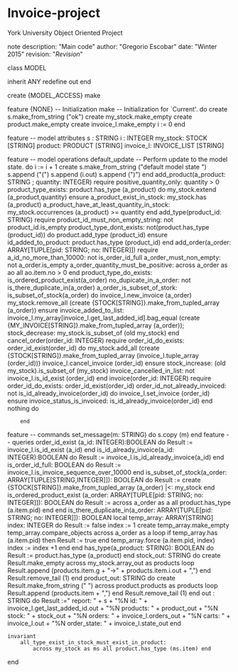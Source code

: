 # Invoice-project
York University Object Oriented Project

note
	description: "Main code"
	author: "Gregorio Escobar"
	date: "Winter 2015"
	revision: "$Revision$"

class
	MODEL

inherit
	ANY
	redefine out end

create {MODEL_ACCESS}
	make

feature {NONE} -- Initialization
	make
			-- Initialization for `Current'.
		do
			create s.make_from_string ("ok")
			create my_stock.make_empty
			create product.make_empty
			create invoice_l.make_empty
			i := 0
		end

feature -- model attributes
	s : STRING
	i : INTEGER
	my_stock: STOCK [STRING]
	product: PRODUCT [STRING]
	invoice_l: INVOICE_LIST [STRING]

feature -- model operations
	default_update
			-- Perform update to the model state.
		do
			i := i + 1
			create s.make_from_string ("default model state ")
			s.append ("(")
			s.append (i.out)
			s.append (")")
		end
	add_product(a_product: STRING ; quantity: INTEGER)
		require
			positive_quantity_only:
				quantity > 0
			product_type_exists:
				product.has_type (a_product)
    	do
			my_stock.extend (a_product,quantity)
		ensure
			a_product_exist_in_stock:
				my_stock.has (a_product)
			a_product_have_at_least_quantity_in_stock:
				my_stock.occurrences (a_product) >= quantity
    	end
    add_type(product_id: STRING)
    	require
    		product_id_must_non_empty_string:
    			not product_id.is_empty
    		product_type_dont_exists:
    			not(product.has_type (product_id))
    	do
			product.add_type (product_id)
		ensure
			id_added_to_product:
				product.has_type (product_id)
    	end
    add_order(a_order: ARRAY[TUPLE[pid: STRING; no: INTEGER]])
    	require
    		a_id_no_more_than_10000:
				not is_order_id_full
    		a_order_must_non_empty:
    			not a_order.is_empty
    		a_order_quantity_must_be_positive:
    			across a_order as ao all ao.item.no > 0 end
    		product_type_do_exists:
    			is_ordered_product_exist(a_order)
    		no_dupicate_in_a_order:
    			not is_there_duplicate_in(a_order)
    		a_order_is_subset_of_stork:
    			is_subset_of_stock(a_order)
    	do
			invoice_l.new_invoice (a_order)
			my_stock.remove_all (create {STOCK[STRING]}.make_from_tupled_array (a_order))
		ensure
			invoice_added_to_list:
				invoice_l.my_array[invoice_l.get_last_added_id].bag_equal (create {MY_INVOICE[STRING]}.make_from_tupled_array (a_order));
			stock_decrease:
				my_stock.is_subset_of (old my_stock)
    	end
    cancel_order(order_id: INTEGER)
    	require
    		order_id_do_exists:
    			order_id_exist(order_id)
    	do
			my_stock.add_all (create {STOCK[STRING]}.make_from_tupled_array (invoice_l.tuple_array (order_id)))
			invoice_l.cancel_invoice (order_id)
		ensure
			stock_increase:
				(old my_stock).is_subset_of (my_stock)
			invoice_cancelled_in_list:
				not invoice_l.is_id_exist (order_id)
    	end
    invoice(order_id: INTEGER)
    	require
    		order_id_do_exists:
    			order_id_exist(order_id)
    		order_id_not_already_invoiced:
    			not is_id_already_invoice(order_id)
    	do
			invoice_l.set_invoice (order_id)
		ensure
			invoice_status_is_invoiced:
				is_id_already_invoice(order_id)
    	end
    nothing
    	do

    	end
feature -- commands
	set_message(m: STRING)
		do
			s.copy (m)
		end
feature -- queries
	order_id_exist (a_id: INTEGER):BOOLEAN
		do
			Result := invoice_l.is_id_exist (a_id)
		end
	is_id_already_invoice(a_id: INTEGER):BOOLEAN
		do
			Result := invoice_l.is_id_already_invoice(a_id)
		end
	is_order_id_full: BOOLEAN
		do
			Result := invoice_l.is_invoice_sequence_over_10000
		end
	is_subset_of_stock(a_order: ARRAY[TUPLE[STRING,INTEGER]]): BOOLEAN
		do
			Result := create {STOCK[STRING]}.make_from_tupled_array (a_order) |<: my_stock
		end
	is_ordered_product_exist (a_order: ARRAY[TUPLE[pid: STRING; no: INTEGER]]): BOOLEAN
    	do
    		Result := across a_order as a all product.has_type (a.item.pid) end
    	end
	is_there_duplicate_in(a_order: ARRAY[TUPLE[pid: STRING; no: INTEGER]]): BOOLEAN
		local
			temp_array: ARRAY[STRING]
			index: INTEGER
		do
			Result := false
			index := 1
			create temp_array.make_empty
			temp_array.compare_objects
			across a_order as a
				loop
					if temp_array.has (a.item.pid) then
						Result := true
					end
					temp_array.force (a.item.pid, index)
					index := index +1
				end
		end
	has_type(a_product: STRING): BOOLEAN
		do
			Result := product.has_type (a_product)
		end
	stock_out: STRING
		do
			create Result.make_empty
			across my_stock.array_out as products loop
				Result.append (products.item.g + "->" + products.item.i.out + ",")
			end
			Result.remove_tail (1)
		end
	product_out: STRING
		do
			create Result.make_from_string (" ")
			across product.products as products loop
				Result.append (products.item + ",")
			end
			Result.remove_tail (1)
		end
	out : STRING
		do
			Result :="  report:      " + s +
				   "%N  id:          " + invoice_l.get_last_added_id.out +
				   "%N  products:   " + product_out +
				   "%N  stock:       " + stock_out +
				   "%N  orders:      " + invoice_l.orders_out +
				   "%N  carts:       " + invoice_l.out +
				   "%N  order_state: " + invoice_l.state_out
		end

	invariant
		all_type_exist_in_stock_must_exist_in_product:
			across my_stock as ms all product.has_type (ms.item) end
end
